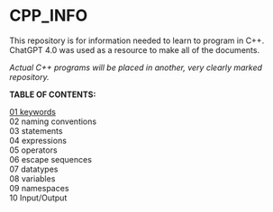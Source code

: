 # CPP_INFO

This repository is for information needed to learn to program in C++.
ChatGPT 4.0 was used as a resource to make all of the documents.

<em>Actual C++ programs will be placed in another, very clearly marked repository.</em>

<strong>TABLE OF CONTENTS:</strong>

<a href="https://github.com/atomicBadger2099/CPP_INFO/blob/main/01%20KEYWORDS.pdf" target="_blank">01  keywords</a><br>
02  naming conventions<br>
03  statements<br>
04  expressions<br>
05  operators<br>
06  escape sequences<br>
07  datatypes<br>
08  variables<br>
09  namespaces<br>
10  Input/Output<br>
